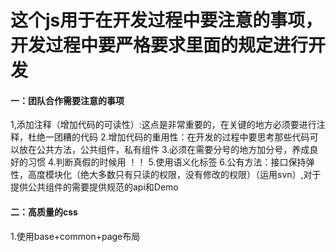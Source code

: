# 这个js用于在开发过程中要注意的事项，开发过程中要严格要求里面的规定进行开发


#### 一：团队合作需要注意的事项
1,添加注释（增加代码的可读性）:这点是非常重要的，在关键的地方必须要进行注释，杜绝一团糟的代码
2.增加代码的重用性：在开发的过程中要思考那些代码可以放在公共方法，公共组件，私有组件
3.必须在需要分号的地方加分号，养成良好的习惯
4.判断真假的时候用 ！！
5.使用语义化标签
6.公有方法：接口保持弹性，高度模块化（绝大多数只有只读的权限，没有修改的权限）（运用svn）,对于提供公共组件的需要提供规范的api和Demo

#### 二：高质量的css

1.使用base+common+page布局
